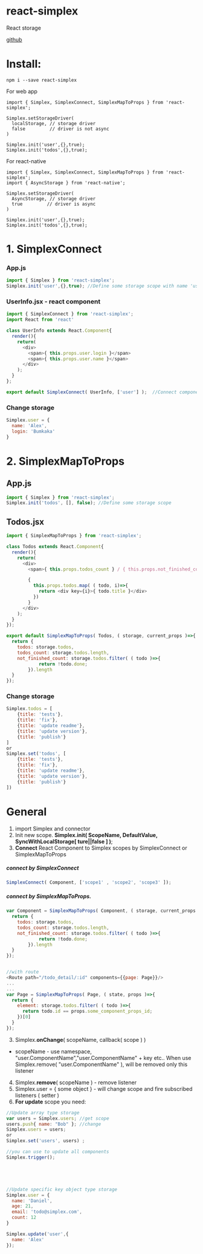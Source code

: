 # react-simplex
React storage


 [github](https://github.com/bumkaka/react-simplex)


# Install:
```
npm i --save react-simplex
```

For web app
```
import { Simplex, SimplexConnect, SimplexMapToProps } from 'react-simplex';

Simplex.setStorageDriver(
  localStorage, // storage driver
  false         // driver is not async
)

Simplex.init('user',{},true);
Simplex.init('todos',{},true);

```


For react-native
```
import { Simplex, SimplexConnect, SimplexMapToProps } from 'react-simplex';
import { AsyncStorage } from 'react-native';

Simplex.setStorageDriver(
  AsyncStorage, // storage driver
  true         // driver is async
)

Simplex.init('user',{},true);
Simplex.init('todos',{},true);

```
# 1. SimplexConnect

### App.js

```javascript
import { Simplex } from 'react-simplex';
Simplex.init('user',{},true); //Define some storage scope with name 'user', value = {}, synch with localStorage = true
```


### UserInfo.jsx - react component
```javascript
import { SimplexConnect } from 'react-simplex';
import React from 'react'

class UserInfo extends React.Component{
  render(){
    return(
      <div>
        <span>{ this.props.user.login }</span>
        <span>{ this.props.user.name }</span>
      </div>
    );
  }
};

export default SimplexConnect( UserInfo, ['user'] );  //Connect component UserInfo to Simplex user scope
```


### Change storage

```javascript
Simplex.user = {
  name: 'Alex',
  login: 'Bumkaka'
}
```


# 2. SimplexMapToProps

## App.js

```javascript
import { Simplex } from 'react-simplex';
Simplex.init('todos', [], false); //Define some storage scope
```


## Todos.jsx
```javascript
import { SimplexMapToProps } from 'react-simplex';

class Todos extends React.Component{
  render(){
    return(
      <div>
        <span>{ this.props.todos_count } / { this.props.not_finished_count }</span>

		{
		  this.props.todos.map( ( todo, i)=>{
			return <div key={i}>{ todo.title }</div>
		  })
		}
      </div>
    );
  }
});

export default SimplexMapToProps( Todos, ( storage, current_props )=>{
  return {
    todos: storage.todos,
    todos_count: storage.todos.length,
    not_finished_count: storage.todos.filter( ( todo )=>{
            return !todo.done;
        }).length
  }
});
```


### Change storage

```javascript
Simplex.todos = [
	{title: 'tests'},
	{title: 'fix'},
	{title: 'update readme'},
	{title: 'update version'},
	{title: 'publish'}
]
or
Simplex.set('todos', [
	{title: 'tests'},
	{title: 'fix'},
	{title: 'update readme'},
	{title: 'update version'},
	{title: 'publish'}
])
```

# General
1. import Simplex and connector
2. Init new scope. **Simplex.init( ScopeName, DefaultValue, SyncWithLocalStorage[ ture||false ] )**;
3. **Connect** React Component to Simplex scopes by SimplexConnect or SimplexMapToProps


##### connect by SimplexConnect
```javascript
SimplexConnect( Component, ['scope1' , 'scope2', 'scope3' ]);
```

##### connect by SimplexMapToProps.
```javascript
var Component = SimplexMapToProps( Component, ( storage, current_props )=>{
  return {
    todos: storage.todos,
    todos_count: storage.todos.length,
    not_finished_count: storage.todos.filter( ( todo )=>{
            return !todo.done;
        }).length
  }
});


//with route
<Route path="/todo_detail/:id" components={{page: Page}}/>
...
...
var Page = SimplexMapToProps( Page, ( state, props )=>{
  return {
    element: storage.todos.filter( ( todo )=>{
      return todo.id == props.some_component_props_id;
    })[0]
  }
});

```
3. Simplex.**onChange**( scopeName, callback( scope ) )
- scopeName - use namespace, "user.ComponentName","user.ComponentName" + key etc..  When use Simplex.remove( "user.ComponentName" ), will be removed only this listener
4. Simplex.**remove**( scopeName ) - remove listener
5. Simplex.user = { some object } - will change scope and fire subscribed listeners ( setter )
6. **For update** scope you need:

```javascript
//Update array type storage
var users = Simplex.users; //get scope
users.push{ name: "Bob" }; //change
Simplex.users = users;
or
Simplex.set('users', users) ;

//you can use to update all components
Simplex.trigger();





//Update specific key object type storage
Simplex.user = {
  name: 'Daniel',
  age: 21,
  email: 'todo@simplex.com',
  count: 12
}

Simplex.update('user',{
  name: 'Alex'
});
```





